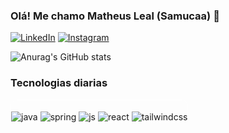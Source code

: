 ### Olá! Me chamo Matheus Leal (Samucaa) 👋

[![LinkedIn](https://img.shields.io/badge/LinkedIn-0077B5?style=for-the-badge&logo=linkedin&logoColor=white)](linkedin.com/in/matheus-leal-80a1382a9/) [![Instagram](https://img.shields.io/badge/Instagram-E4405F?style=for-the-badge&logo=instagram&logoColor=white)](https://www.instagram.com/samucaa.dev/)

![Anurag's GitHub stats](https://github-readme-stats.vercel.app/api?username=s4muc401&show_icons=true&theme=highcontrast)

### Tecnologias diarias
<div style="display: inline-block;border:1px solid #fff;border-radius:10px;"><br/>
    <img align="center" alt="java" src="https://img.shields.io/badge/Java-ED8B00?style=for-the-badge&logo=openjdk&logoColor=white">
    <img align="center" alt="spring" src="https://img.shields.io/badge/Spring-6DB33F?style=for-the-badge&logo=spring&logoColor=white">
    <img align="center" alt="js" src="https://img.shields.io/badge/JavaScript-F7DF1E?style=for-the-badge&logo=javascript&logoColor=black">
    <img align="center" alt="react" src="https://img.shields.io/badge/React-20232A?style=for-the-badge&logo=react&logoColor=61DAFB">
    <img align="center" alt="tailwindcss" src="https://img.shields.io/badge/Tailwind_CSS-38B2AC?style=for-the-badge&logo=tailwind-css&logoColor=white">
</div>
